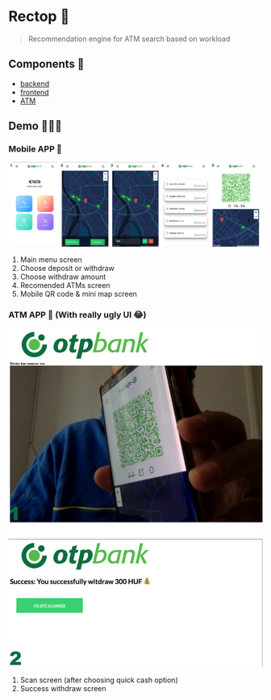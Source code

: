 # Rectop 🏧

> Recommendation engine for ATM search based on workload

## Components 🔧

* [backend](backend/README.md)
* [frontend](frontend/README.md)
* [ATM](atm/README.md)

## Demo 👨🏻‍💻
### Mobile APP 📱
![mobile-app](./demo/mobile.png)
1. Main menu screen
2. Choose deposit or withdraw
3. Choose withdraw amount
4. Recomended ATMs screen
5. Mobile QR code & mini map screen

<!-- ![mobile-main-menu](./demo/mobile-main-menu.png)
_Main menu screen_
![mobile-withdraw-deposit](./demo/mobile-withdraw-deposit.png)
_Choose deposit or withdraw_
![mobile-choose-amount](./demo/mobile-choose-amount.png)
_Choose withdraw amount_
![mobile-recomended-atms](./demo/mobile-recomended-atms.png)
_Recomended ATMs screen_
![mobile-qr-code-screen](./demo/mobile-qr-code-screen.png)
_Mobile QR code & mini map screen_ -->

### ATM APP 🏧 (With really ugly UI 😂)
![atm-app](./demo/atm.png)
1. Scan screen (after choosing quick cash option)
2. Success withdraw screen

<!-- ![atm-scan](./demo/atm-scan.png)
_Scan screen (after choosing quick cash option)_
![atm-success](./demo/atm-success.png)
_Success withdraw screen_ -->

